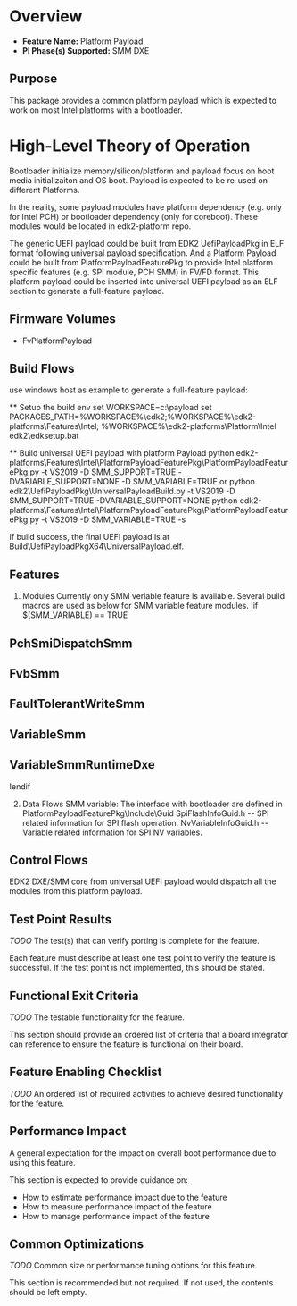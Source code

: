 # Overview
* **Feature Name:** Platform Payload
* **PI Phase(s) Supported:** SMM DXE

## Purpose
This package provides a common platform payload which is expected to work on most
Intel platforms with a bootloader.

# High-Level Theory of Operation
Bootloader initialize memory/silicon/platform and payload focus on boot media initializaiton
and OS boot. Payload is expected to be re-used on different Platforms.

In the reality, some payload modules have platform dependency (e.g. only for Intel PCH)
or bootloader dependency (only for coreboot). These modules would be located in
edk2-platform repo.

The generic UEFI payload could be built from EDK2 UefiPayloadPkg in ELF format following
universal payload specification. And a Platform Payload could be built from PlatformPayloadFeaturePkg
to provide Intel platform specific features (e.g. SPI module, PCH SMM) in FV/FD format.
This platform payload could be inserted into universal UEFI payload as an ELF section
to generate a full-feature payload.
## Firmware Volumes
* FvPlatformPayload

## Build Flows
use windows host as example to generate a full-feature payload:

** Setup the build env
set WORKSPACE=c:\payload
set PACKAGES_PATH=%WORKSPACE%\edk2;%WORKSPACE%\edk2-platforms\Features\Intel;
    %WORKSPACE%\edk2-platforms\Platform\Intel
edk2\edksetup.bat

** Build universal UEFI payload with platform Payload
python edk2-platforms\Features\Intel\PlatformPayloadFeaturePkg\PlatformPayloadFeaturePkg.py -t VS2019 -D SMM_SUPPORT=TRUE -DVARIABLE_SUPPORT=NONE -D SMM_VARIABLE=TRUE
or
python edk2\UefiPayloadPkg\UniversalPayloadBuild.py -t VS2019 -D SMM_SUPPORT=TRUE -DVARIABLE_SUPPORT=NONE
python edk2-platforms\Features\Intel\PlatformPayloadFeaturePkg\PlatformPayloadFeaturePkg.py -t VS2019 -D SMM_VARIABLE=TRUE -s

  If build success, the final UEFI payload is at Build\UefiPayloadPkgX64\UniversalPayload.elf.

## Features

1. Modules
Currently only SMM veriable feature is available.
Several build macros are used as below for SMM variable feature modules.
!if $(SMM_VARIABLE) == TRUE
  ## PchSmiDispatchSmm
  ## FvbSmm
  ## FaultTolerantWriteSmm
  ## VariableSmm
  ## VariableSmmRuntimeDxe
!endif

2. Data Flows
SMM variable:
The interface with bootloader are defined in PlatformPayloadFeaturePkg\Include\Guid
SpiFlashInfoGuid.h    -- SPI related information for SPI flash operation.
NvVariableInfoGuid.h  -- Variable related information for SPI NV variables.

## Control Flows
EDK2 DXE/SMM core from universal UEFI payload would dispatch all the modules
from this platform payload.

## Test Point Results
*_TODO_*
The test(s) that can verify porting is complete for the feature.

Each feature must describe at least one test point to verify the feature is successful. If the test point is not
implemented, this should be stated.

## Functional Exit Criteria
*_TODO_*
The testable functionality for the feature.

This section should provide an ordered list of criteria that a board integrator can reference to ensure the feature is
functional on their board.

## Feature Enabling Checklist
*_TODO_*
An ordered list of required activities to achieve desired functionality for the feature.

## Performance Impact
A general expectation for the impact on overall boot performance due to using this feature.

This section is expected to provide guidance on:
* How to estimate performance impact due to the feature
* How to measure performance impact of the feature
* How to manage performance impact of the feature

## Common Optimizations
*_TODO_*
Common size or performance tuning options for this feature.

This section is recommended but not required. If not used, the contents should be left empty.
